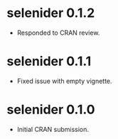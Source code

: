 # selenider 0.1.2

* Responded to CRAN review.

# selenider 0.1.1

* Fixed issue with empty vignette.

# selenider 0.1.0

* Initial CRAN submission.
